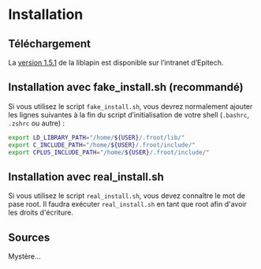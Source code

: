 
# Installation #

## Téléchargement ##

La [version 1.5.1][liblapin] de la liblapin est disponible sur l’intranet d’Epitech.

## Installation avec fake_install.sh (recommandé) ##

Si vous utilisez le script `fake_install.sh`, vous devrez normalement
ajouter les lignes suivantes à la fin du script
d’initialisation de votre shell (`.bashrc`, `.zshrc` ou autre) :

```sh
export LD_LIBRARY_PATH="/home/${USER}/.froot/lib/"
export C_INCLUDE_PATH="/home/${USER}/.froot/include/"
export CPLUS_INCLUDE_PATH="/home/${USER}/.froot/include/"
```

## Installation avec real_install.sh ##

Si vous utilisez le script `real_install.sh`, vous devez connaître
le mot de pase root.
Il faudra exécuter `real_install.sh` en tant que root afin d'avoir
les droits d'écriture.

## Sources ##

Mystère...

[liblapin]: https://intra.epitech.eu/e-learning/#!/semester-1/B1-Infographie/cours-LibLapin-&-Documentation/LibLapin1-5-1

